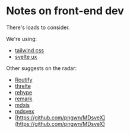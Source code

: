# Notes on front-end dev

There's loads to consider.

We're using:
 * [tailwind css](https://tailwindcss.com/docs/guides/sveltekit)
 * [svelte ux](https://svelte-ux.tecniq.dev)


Other suggests on the radar:

 * [Routify](https://routify.dev/)
 * [threlte](https://threlte.xyz/docs/learn/getting-started/introduction)
 * [rehype](https://github.com/rehypejs/rehype)
 * [remark](https://github.com/remarkjs)
 * [mdxjs](https://mdxjs.com/)
 * [mdsvex](https://mdsvex.pngwn.io/docs)
 * [https://github.com/pngwn/MDsveX](https://github.com/pngwn/MDsveX)